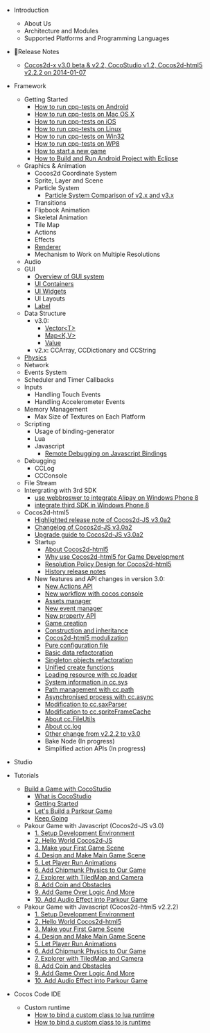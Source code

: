 - Introduction
	- About Us
	- Architecture and Modules
	- Supported Platforms and Programming Languages
- Release Notes
	- [Cocos2d-x v3.0 beta & v2.2, CocoStudio v1.2, Cocos2d-html5 v2.2.2 on 2014-01-07](../release-notes/summary-release-20140107.md)
- Framework
	- Getting Started
		- [How to run cpp-tests on Android](../manual/framework/native/v3/getting-started/how-to-run-cpp-tests-on-android/en.md)
		- [How to run cpp-tests on Mac OS X](../manual/framework/native/v3/getting-started/how-to-run-cpp-tests-on-mac-osx/en.md)
		- [How to run cpp-tests on iOS](../manual/framework/native/v3/getting-started/how-to-run-cpp-tests-on-ios/en.md)
		- [How to run cpp-tests on Linux](../manual/framework/native/v3/getting-started/how-to-run-cpp-tests-on-linux/en.md)
		- [How to run cpp-tests on Win32](../manual/framework/native/v3/getting-started/how-to-run-cpp-tests-on-win32/en.md)
		- [How to run cpp-tests on WP8](../manual/framework/native/v3/getting-started/how-to-run-cpp-tests-on-wp8/en.md)
		- [How to start a new game](../manual/framework/native/v3/getting-started/how-to-start-a-new-game/en.md)
		- [How to Build and Run Android Project with Eclipse](../manual/framework/native/v3/getting-started/how-to-build-android-project-with-eclipse/en.md)
	- Graphics & Animation
		- Cocos2d Coordinate System
		- Sprite, Layer and Scene
		- Particle System
			- [Particle System Comparison of v2.x and v3.x](../manual/framework/native/v3/particle/en.md)
		- Transitions
		- Flipbook Animation
		- Skeletal Animation
		- Tile Map
		- Actions
		- Effects
		- [Renderer](../manual/framework/native/v3/new-renderer/en.md)
		- Mechanism to Work on Multiple Resolutions
	- Audio
	- GUI
		- [Overview of GUI system](../manual/framework/native/v2/gui/overview/en.md)
        - [UI Containers](../manual/framework/native/v2/gui/container/en.md)
        - [UI Widgets](../manual/framework/native/v2/gui/widget/en.md)
        - UI Layouts
		- [Label](../manual/framework/native/v3/label/en.md)
	- Data Structure
		- v3.0:
			- [Vector\<T\>](../manual/framework/native/v3/data-structure/vector/en.md)
			- [Map\<K,V\>](../manual/framework/native/v3/data-structure/map/en.md)
			- [Value](../manual/framework/native/v3/data-structure/value/en.md)
		- v2.x: CCArray, CCDictionary and CCString
	- [Physics](../manual/framework/native/v3/physics-integration/en.md)
	- Network
	- Events System
	- Scheduler and Timer Callbacks
	- Inputs
		- Handling Touch Events
		- Handling Accelerometer Events
	- Memory Management
		- Max Size of Textures on Each Platform
	- Scripting
	    - Usage of binding-generator
		- Lua
		- Javascript
		    - [Remote Debugging on Javascript Bindings](../manual/framework/native/v3/js-remote-debugger/en.md)
	- Debugging
		- CCLog
		- CCConsole
	- File Stream
	- Intergrating with 3rd SDK
		- [use webbroswer to integrate Alipay on Windows Phone 8](../manual/framework/native/v2/sdk-integration/wp8-webbrowser/en.md)
		- [integrate third SDK in Windows Phone 8](../manual/framework/native/v2/sdk-integration/wp8-thirdSDK/en.md)
	- Cocos2d-html5
        - [Highlighted release note of Cocos2d-JS v3.0a2](../manual/framework/html5/release-notes/v3.0a2/release-note/en.md)
        - [Changelog of Cocos2d-JS v3.0a2](../manual/framework/html5/release-notes/v3.0a2/changelog/en.md)
        - [Upgrade guide to Cocos2d-JS v3.0a2](../manual/framework/html5/release-notes/v3.0a/upgrade-guide/en.md)
		- Startup
            - [About Cocos2d-html5](../manual/framework/html5/en.md)
			- [Why use Cocos2d-html5 for Game Development](../manual/framework/html5/v2/cocosh5-advantages/en.md)
			- [Resolution Policy Design for Cocos2d-html5](../manual/framework/html5/v2/resolution-policy-design/en.md)
            - [History release notes](../manual/framework/html5/release-notes/en.md)
        - New features and API changes in version 3.0:
            - [New Actions API](../manual/framework/html5/v3/cc-actions/en.md)
            - [New workflow with cocos console](../manual/framework/html5/v2/cocos-console/en.md)
            - [Assets manager](../manual/framework/html5/v3/assets-manager/en.md)
            - [New event manager](../manual/framework/html5/v3/eventManager/en.md)
            - [New property API](../manual/framework/html5/v3/getter-setter-api/en.md)
            - [Game creation](../manual/framework/html5/v3/cc-game/en.md)
            - [Construction and inheritance](../manual/framework/html5/v3/inheritance/en.md)
            - [Cocos2d-html5 modulization](../manual/framework/html5/v3/moduleconfig-json/en.md)
            - [Pure configuration file](../manual/framework/html5/v3/project-json/en.md)
            - [Basic data refactoration](../manual/framework/html5/v3/basic-data/en.md)
            - [Singleton objects refactoration](../manual/framework/html5/v3/singleton-objs/en.md)
            - [Unified create functions](../manual/framework/html5/v3/create-api/en.md)
            - [Loading resource with cc.loader](../manual/framework/html5/v3/cc-loader/en.md)
            - [System information in cc.sys](../manual/framework/html5/v3/cc-sys/en.md)
            - [Path management with cc.path](../manual/framework/html5/v3/cc-path/en.md)
            - [Asynchronised process with cc.async](../manual/framework/html5/v3/cc-async/en.md)
            - [Modification to cc.saxParser](../manual/framework/html5/v3/cc-saxparser/en.md)
            - [Modification to cc.spriteFrameCache](../manual/framework/html5/v3/cc-spriteframecache/en.md)
            - [About cc.FileUtils](../manual/framework/html5/v3/cc-fileutils/en.md)
            - [About cc.log](../manual/framework/html5/v3/cc-log/en.md)
            - [Other change from v2.2.2 to v3.0](../manual/framework/html5/v3/more-change-from-v2-to-v3/en.md)
            - Bake Node (In progress)
            - Simplified action APIs (In progress)
- Studio
- Tutorials
	- [Build a Game with CocoStudio](../tutorial/studio/parkour-game-with-cocostudio/en.md)
		- [What is CocoStudio](../tutorial/studio/parkour-game-with-cocostudio/chapter1/en.md)
		- [Getting Started](../tutorial/studio/parkour-game-with-cocostudio/chapter2/en.md)
		- [Let's Build a Parkour Game](../tutorial/studio/parkour-game-with-cocostudio/chapter3/en.md)
		- [Keep Going](../tutorial/studio/parkour-game-with-cocostudio/chapter4/en.md)
	- Pakour Game with Javascript (Cocos2d-JS v3.0)
		- [1. Setup Development Environment](../tutorial/framework/html5/parkour-game-with-javascript-v3.0/chapter1/en.md)
		- [2. Hello World Cocos2d-JS](../tutorial/framework/html5/parkour-game-with-javascript-v3.0/chapter2/en.md)
		- [3. Make your First Game Scene](../tutorial/framework/html5/parkour-game-with-javascript-v3.0/chapter3/en.md)
		- [4. Design and Make Main Game Scene](../tutorial/framework/html5/parkour-game-with-javascript-v3.0/chapter4/en.md)
		- [5. Let Player Run Animations](../tutorial/framework/html5/parkour-game-with-javascript-v3.0/chapter5/en.md)
		- [6. Add Chipmunk Physics to Our Game](../tutorial/framework/html5/parkour-game-with-javascript-v3.0/chapter6/en.md)
		- [7. Explorer with TiledMap and Camera](../tutorial/framework/html5/parkour-game-with-javascript-v3.0/chapter7/en.md)
		- [8. Add Coin and Obstacles](../tutorial/framework/html5/parkour-game-with-javascript-v3.0/chapter8/en.md)
		- [9. Add Game Over Logic And More](../tutorial/framework/html5/parkour-game-with-javascript-v3.0/chapter9/en.md)
        - [10. Add Audio Effect into Parkour Game](../tutorial/framework/html5/parkour-game-with-javascript-v3.0/chapter10/en.md)
	- Pakour Game with Javascript (Cocos2d-html5 v2.2.2)
		- [1. Setup Development Environment](../tutorial/framework/html5/parkour-game-with-javascript/chapter1/en.md)
		- [2. Hello World Cocos2d-html5](../tutorial/framework/html5/parkour-game-with-javascript/chapter2/en.md)
		- [3. Make your First Game Scene](../tutorial/framework/html5/parkour-game-with-javascript/chapter3/en.md)
		- [4. Design and Make Main Game Scene](../tutorial/framework/html5/parkour-game-with-javascript/chapter4/en.md)
		- [5. Let Player Run Animations](../tutorial/framework/html5/parkour-game-with-javascript/chapter5/en.md)
		- [6. Add Chipmunk Physics to Our Game](../tutorial/framework/html5/parkour-game-with-javascript/chapter6/en.md)
		- [7. Explorer with TiledMap and Camera](../tutorial/framework/html5/parkour-game-with-javascript/chapter7/en.md)
		- [8. Add Coin and Obstacles](../tutorial/framework/html5/parkour-game-with-javascript/chapter8/en.md)
		- [9. Add Game Over Logic And More](../tutorial/framework/html5/parkour-game-with-javascript/chapter9/en.md)
        - [10. Add Audio Effect into Parkour Game](../tutorial/framework/html5/parkour-game-with-javascript/chapter10/en.md)        
        
- Cocos Code IDE
    - Custom runtime
        - [How to bind a custom class to lua runtime](../manual/studio/cocos-code-ide/binding-custom-class-to-lua/en.md)
        - [How to bind a custom class to js runtime](../manual/studio/cocos-code-ide/binding-custom-class-to-js/en.md)
        
